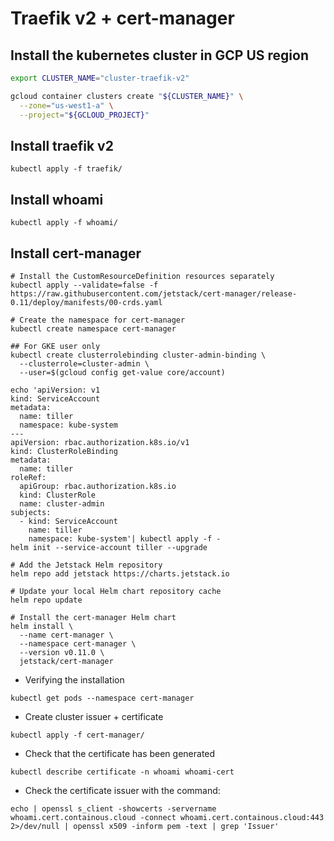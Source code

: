 # Traefik v2 + cert-manager

## Install the kubernetes cluster in GCP US region
```bash
export CLUSTER_NAME="cluster-traefik-v2"

gcloud container clusters create "${CLUSTER_NAME}" \
  --zone="us-west1-a" \
  --project="${GCLOUD_PROJECT}"
```

## Install traefik v2

```
kubectl apply -f traefik/
```

## Install whoami

```
kubectl apply -f whoami/
```

## Install cert-manager

```
# Install the CustomResourceDefinition resources separately
kubectl apply --validate=false -f https://raw.githubusercontent.com/jetstack/cert-manager/release-0.11/deploy/manifests/00-crds.yaml

# Create the namespace for cert-manager
kubectl create namespace cert-manager

## For GKE user only
kubectl create clusterrolebinding cluster-admin-binding \
  --clusterrole=cluster-admin \
  --user=$(gcloud config get-value core/account)

echo 'apiVersion: v1
kind: ServiceAccount
metadata:
  name: tiller
  namespace: kube-system
---
apiVersion: rbac.authorization.k8s.io/v1
kind: ClusterRoleBinding
metadata:
  name: tiller
roleRef:
  apiGroup: rbac.authorization.k8s.io
  kind: ClusterRole
  name: cluster-admin
subjects:
  - kind: ServiceAccount
    name: tiller
    namespace: kube-system'| kubectl apply -f -
helm init --service-account tiller --upgrade

# Add the Jetstack Helm repository
helm repo add jetstack https://charts.jetstack.io

# Update your local Helm chart repository cache
helm repo update

# Install the cert-manager Helm chart
helm install \
  --name cert-manager \
  --namespace cert-manager \
  --version v0.11.0 \
  jetstack/cert-manager
```

- Verifying the installation

```
kubectl get pods --namespace cert-manager
```

- Create cluster issuer + certificate

```
kubectl apply -f cert-manager/
```

- Check that the certificate has been generated

```
kubectl describe certificate -n whoami whoami-cert
```

- Check the certificate issuer with the command:

```
echo | openssl s_client -showcerts -servername whoami.cert.containous.cloud -connect whoami.cert.containous.cloud:443 2>/dev/null | openssl x509 -inform pem -text | grep 'Issuer'
```
